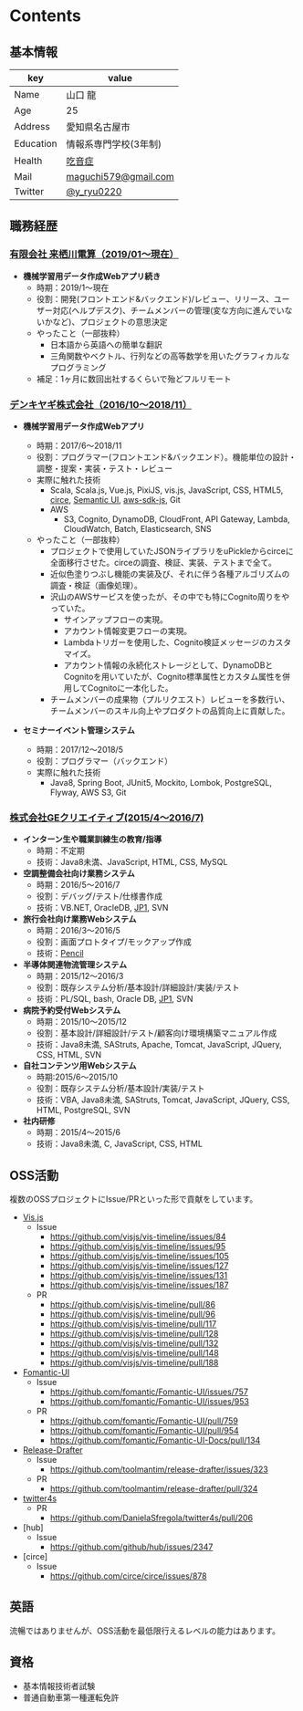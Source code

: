 # Contents
## 基本情報
|key|value|
|---|-----|
|Name|山口 龍|
|Age|25|
|Address|愛知県名古屋市|
|Education|情報系専門学校(3年制)|
|Health|[吃音症](https://ja.wikipedia.org/wiki/%E5%90%83%E9%9F%B3%E7%97%87)
|Mail|maguchi579@gmail.com|
|Twitter|[@y_ryu0220](http://twitter.com/y_ryu0220)|

## 職務経歴
### [有限会社 来栖川電算（2019/01〜現在）](https://www.kurusugawa.jp/)
- **機械学習用データ作成Webアプリ続き**
  - 時期：2019/1〜現在
  - 役割：開発(フロントエンド&バックエンド)/レビュー、リリース、ユーザー対応(ヘルプデスク)、チームメンバーの管理(変な方向に進んでいないかなど)、プロジェクトの意思決定
  - やったこと（一部抜粋）
    - 日本語から英語への簡単な翻訳
    - 三角関数やベクトル、行列などの高等数学を用いたグラフィカルなプログラミング
  - 補足：1ヶ月に数回出社するくらいで殆どフルリモート  
 
### [デンキヤギ株式会社（2016/10〜2018/11）](https://www.denkiyagi.jp)
- **機械学習用データ作成Webアプリ**
  - 時期：2017/6〜2018/11
  - 役割：プログラマー(フロントエンド&バックエンド）。機能単位の設計・調整・提案・実装・テスト・レビュー
  - 実際に触れた技術
    - Scala, Scala.js, Vue.js, PixiJS, vis.js, JavaScript, CSS, HTML5, [circe](https://github.com/circe), [Semantic UI](https://github.com/Semantic-Org/Semantic-UI), [aws-sdk-js](https://github.com/aws/aws-sdk-js), Git
    - AWS
      - S3, Cognito, DynamoDB, CloudFront, API Gateway, Lambda, CloudWatch, Batch, Elasticsearch, SNS
  - やったこと（一部抜粋）
    - プロジェクトで使用していたJSONライブラリをuPickleからcirceに全面移行させた。circeの調査、検証、実装、テストまで全て。
    - 近似色塗りつぶし機能の実装及び、それに伴う各種アルゴリズムの調査・検証（画像処理）。
    - 沢山のAWSサービスを使ったが、その中でも特にCognito周りをやっていた。
      - サインアップフローの実現。
      - アカウント情報変更フローの実現。
      - Lambdaトリガーを使用した、Cognito検証メッセージのカスタマイズ。
      - アカウント情報の永続化ストレージとして、DynamoDBとCognitoを用いていたが、Cognito標準属性とカスタム属性を併用してCognitoに一本化した。
    - チームメンバーの成果物（プルリクエスト）レビューを多数行い、チームメンバーのスキル向上やプロダクトの品質向上に貢献した。  
      
- **セミナーイベント管理システム**
  - 時期：2017/12〜2018/5
  - 役割：プログラマー（バックエンド）
  - 実際に触れた技術
    - Java8, Spring Boot, JUnit5, Mockito, Lombok, PostgreSQL, Flyway, AWS S3, Git
### [株式会社GEクリエイティブ(2015/4〜2016/7)](https://ge-creative.co.jp/)
- **インターン生や職業訓練生の教育/指導**
  - 時期：不定期
  - 技術：Java8未満、JavaScript, HTML, CSS, MySQL
- **空調整備会社向け業務システム**
  - 時期：2016/5〜2016/7
  - 役割：デバッグ/テスト/仕様書作成
  - 技術：VB.NET, OracleDB, [JP1](http://www.hitachi.co.jp/Prod/comp/soft1/jp1/), SVN 
- **旅行会社向け業務Webシステム** 
  - 時期：2016/3〜2016/5
  - 役割：画面プロトタイプ/モックアップ作成
  - 技術：[Pencil](http://pencil.evolus.vn/)
- **半導体関連物流管理システム**
  - 時期：2015/12〜2016/3
  - 役割：既存システム分析/基本設計/詳細設計/実装/テスト
  - 技術：PL/SQL, bash, Oracle DB, [JP1](http://www.hitachi.co.jp/Prod/comp/soft1/jp1/), SVN
- **病院予約受付Webシステム**
  - 時期：2015/10〜2015/12
  - 役割：基本設計/詳細設計/テスト/顧客向け環境構築マニュアル作成
  - 技術：Java8未満, SAStruts, Apache, Tomcat, JavaScript, JQuery, CSS, HTML, SVN
- **自社コンテンツ用Webシステム**
  - 時期:2015/6〜2015/10
  - 役割：既存システム分析/基本設計/実装/テスト
  - 技術：VBA, Java8未満, SAStruts, Tomcat, JavaScript, JQuery, CSS, HTML, PostgreSQL, SVN
- **社内研修**
  - 時期：2015/4〜2015/6
  - 技術：Java8未満, C, JavaScript, CSS, HTML
    
 
## OSS活動

複数のOSSプロジェクトにIssue/PRといった形で貢献をしています。

- [Vis.js](https://github.com/visjs/vis-timeline)
  - Issue
    - https://github.com/visjs/vis-timeline/issues/84
    - https://github.com/visjs/vis-timeline/issues/95
    - https://github.com/visjs/vis-timeline/issues/105
    - https://github.com/visjs/vis-timeline/issues/127
    - https://github.com/visjs/vis-timeline/issues/131
    - https://github.com/visjs/vis-timeline/issues/187
  - PR
    - https://github.com/visjs/vis-timeline/pull/86
    - https://github.com/visjs/vis-timeline/pull/96
    - https://github.com/visjs/vis-timeline/pull/117
    - https://github.com/visjs/vis-timeline/pull/128
    - https://github.com/visjs/vis-timeline/pull/132
    - https://github.com/visjs/vis-timeline/pull/148
    - https://github.com/visjs/vis-timeline/pull/188
- [Fomantic-UI](https://github.com/fomantic/Fomantic-UI)
  - Issue
    - https://github.com/fomantic/Fomantic-UI/issues/757
    - https://github.com/fomantic/Fomantic-UI/issues/953
  - PR
    - https://github.com/fomantic/Fomantic-UI/pull/759
    - https://github.com/fomantic/Fomantic-UI/pull/954
    - https://github.com/fomantic/Fomantic-UI-Docs/pull/134  
- [Release-Drafter](https://github.com/release-drafter/release-drafter)
  - Issue
    - https://github.com/toolmantim/release-drafter/issues/323
  - PR
    - https://github.com/toolmantim/release-drafter/pull/324
- [twitter4s](https://github.com/DanielaSfregola/twitter4s)
  - PR
    - https://github.com/DanielaSfregola/twitter4s/pull/206
- [hub]
  - Issue
    - https://github.com/github/hub/issues/2347
- [circe]
  - Issue
    - https://github.com/circe/circe/issues/878
    
## 英語
流暢ではありませんが、OSS活動を最低限行えるレベルの能力はあります。

## 資格
- 基本情報技術者試験
- 普通自動車第一種運転免許
